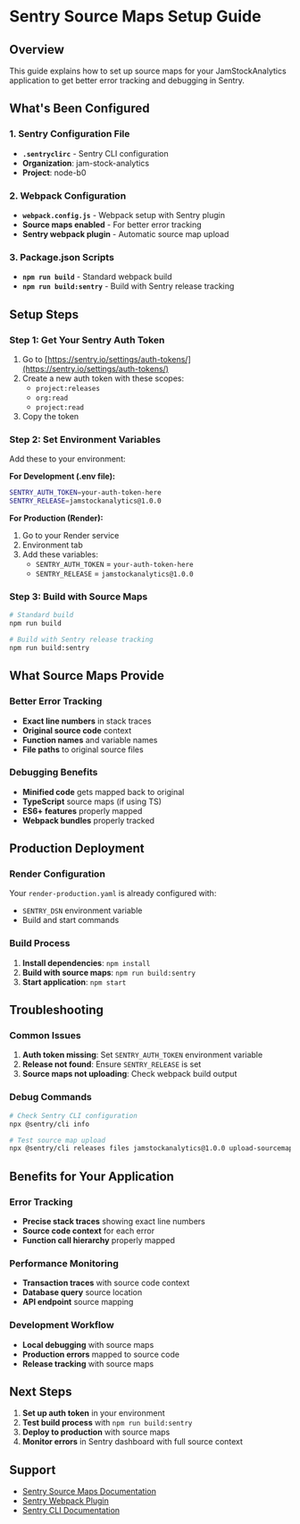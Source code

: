 # Sentry Source Maps Setup Guide

## Overview
This guide explains how to set up source maps for your JamStockAnalytics application to get better error tracking and debugging in Sentry.

## What's Been Configured

### 1. Sentry Configuration File
- **`.sentryclirc`** - Sentry CLI configuration
- **Organization**: jam-stock-analytics
- **Project**: node-b0

### 2. Webpack Configuration
- **`webpack.config.js`** - Webpack setup with Sentry plugin
- **Source maps enabled** - For better error tracking
- **Sentry webpack plugin** - Automatic source map upload

### 3. Package.json Scripts
- **`npm run build`** - Standard webpack build
- **`npm run build:sentry`** - Build with Sentry release tracking

## Setup Steps

### Step 1: Get Your Sentry Auth Token
1. Go to [https://sentry.io/settings/auth-tokens/](https://sentry.io/settings/auth-tokens/)
2. Create a new auth token with these scopes:
   - `project:releases`
   - `org:read`
   - `project:read`
3. Copy the token

### Step 2: Set Environment Variables
Add these to your environment:

**For Development (.env file):**
```bash
SENTRY_AUTH_TOKEN=your-auth-token-here
SENTRY_RELEASE=jamstockanalytics@1.0.0
```

**For Production (Render):**
1. Go to your Render service
2. Environment tab
3. Add these variables:
   - `SENTRY_AUTH_TOKEN` = `your-auth-token-here`
   - `SENTRY_RELEASE` = `jamstockanalytics@1.0.0`

### Step 3: Build with Source Maps
```bash
# Standard build
npm run build

# Build with Sentry release tracking
npm run build:sentry
```

## What Source Maps Provide

### Better Error Tracking
- **Exact line numbers** in stack traces
- **Original source code** context
- **Function names** and variable names
- **File paths** to original source files

### Debugging Benefits
- **Minified code** gets mapped back to original
- **TypeScript** source maps (if using TS)
- **ES6+ features** properly mapped
- **Webpack bundles** properly tracked

## Production Deployment

### Render Configuration
Your `render-production.yaml` is already configured with:
- `SENTRY_DSN` environment variable
- Build and start commands

### Build Process
1. **Install dependencies**: `npm install`
2. **Build with source maps**: `npm run build:sentry`
3. **Start application**: `npm start`

## Troubleshooting

### Common Issues
1. **Auth token missing**: Set `SENTRY_AUTH_TOKEN` environment variable
2. **Release not found**: Ensure `SENTRY_RELEASE` is set
3. **Source maps not uploading**: Check webpack build output

### Debug Commands
```bash
# Check Sentry CLI configuration
npx @sentry/cli info

# Test source map upload
npx @sentry/cli releases files jamstockanalytics@1.0.0 upload-sourcemaps ./dist
```

## Benefits for Your Application

### Error Tracking
- **Precise stack traces** showing exact line numbers
- **Source code context** for each error
- **Function call hierarchy** properly mapped

### Performance Monitoring
- **Transaction traces** with source code context
- **Database query** source location
- **API endpoint** source mapping

### Development Workflow
- **Local debugging** with source maps
- **Production errors** mapped to source code
- **Release tracking** with source maps

## Next Steps

1. **Set up auth token** in your environment
2. **Test build process** with `npm run build:sentry`
3. **Deploy to production** with source maps
4. **Monitor errors** in Sentry dashboard with full source context

## Support
- [Sentry Source Maps Documentation](https://docs.sentry.io/platforms/javascript/sourcemaps/)
- [Sentry Webpack Plugin](https://docs.sentry.io/platforms/javascript/guides/webpack/)
- [Sentry CLI Documentation](https://docs.sentry.io/product/cli/)
